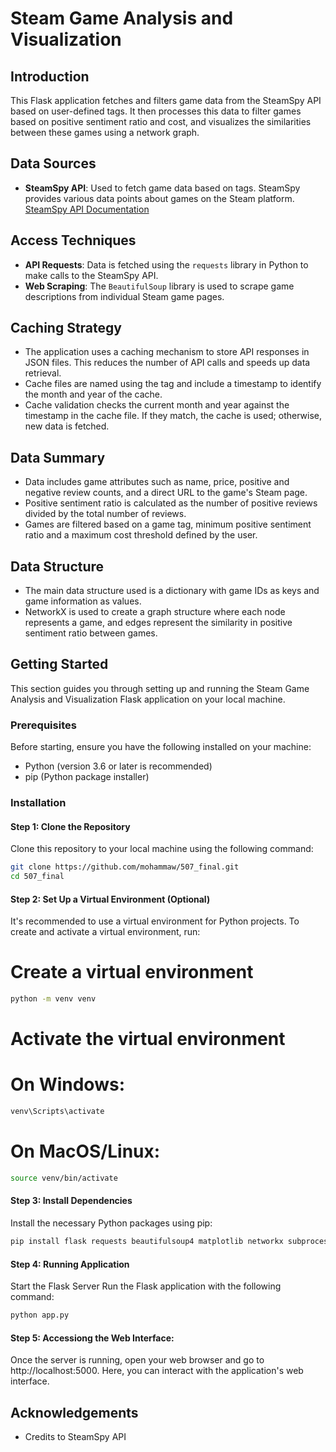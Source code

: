 # Steam Game Analysis and Visualization

## Introduction
This Flask application fetches and filters game data from the SteamSpy API based on user-defined tags. It then processes this data to filter games based on positive sentiment ratio and cost, and visualizes the similarities between these games using a network graph.

## Data Sources
- **SteamSpy API**: Used to fetch game data based on tags. SteamSpy provides various data points about games on the Steam platform. [SteamSpy API Documentation](https://steamspy.com/about)

## Access Techniques
- **API Requests**: Data is fetched using the `requests` library in Python to make calls to the SteamSpy API.
- **Web Scraping**: The `BeautifulSoup` library is used to scrape game descriptions from individual Steam game pages.

## Caching Strategy
- The application uses a caching mechanism to store API responses in JSON files. This reduces the number of API calls and speeds up data retrieval.
- Cache files are named using the tag and include a timestamp to identify the month and year of the cache.
- Cache validation checks the current month and year against the timestamp in the cache file. If they match, the cache is used; otherwise, new data is fetched.

## Data Summary
- Data includes game attributes such as name, price, positive and negative review counts, and a direct URL to the game's Steam page.
- Positive sentiment ratio is calculated as the number of positive reviews divided by the total number of reviews.
- Games are filtered based on a game tag, minimum positive sentiment ratio and a maximum cost threshold defined by the user.

## Data Structure
- The main data structure used is a dictionary with game IDs as keys and game information as values.
- NetworkX is used to create a graph structure where each node represents a game, and edges represent the similarity in positive sentiment ratio between games.

## Getting Started
This section guides you through setting up and running the Steam Game Analysis and Visualization Flask application on your local machine.

### Prerequisites
Before starting, ensure you have the following installed on your machine:
- Python (version 3.6 or later is recommended)
- pip (Python package installer)

### Installation

#### Step 1: Clone the Repository
Clone this repository to your local machine using the following command:
```bash
git clone https://github.com/mohammaw/507_final.git
cd 507_final 
```
#### Step 2: Set Up a Virtual Environment (Optional)
It's recommended to use a virtual environment for Python projects. To create and activate a virtual environment, run:
# Create a virtual environment
```bash
python -m venv venv
```

# Activate the virtual environment
# On Windows:
```bash
venv\Scripts\activate
```
# On MacOS/Linux:
```bash
source venv/bin/activate
```

#### Step 3: Install Dependencies
Install the necessary Python packages using pip:
```bash
pip install flask requests beautifulsoup4 matplotlib networkx subprocess
```

#### Step 4: Running Application
Start the Flask Server
Run the Flask application with the following command:
```bash
python app.py
```

#### Step 5: Accessiong the Web Interface:
Once the server is running, open your web browser and go to http://localhost:5000. Here, you can interact with the application's web interface.

## Acknowledgements
- Credits to SteamSpy API 

